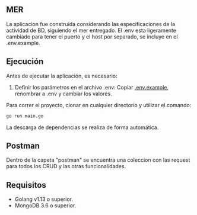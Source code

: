 ## MER
La aplicacion fue construida considerando las especificaciones de la actividad de BD, siguiendo el mer entregado.
El .env esta ligeramente cambiado para tener el puerto y el host por separado, se incluye en el .env.example.
## Ejecución

Antes de ejecutar la aplicación, es necesario:
1) Definir los parámetros en el archivo .env: Copiar [.env.example](.env.example), renombrar a .env y cambiar los valores.

Para correr el proyecto, clonar en cualquier directorio y utilizar el comando:

```bash
go run main.go
```
La descarga de dependencias se realiza de forma automática.


## Postman
Dentro de la capeta "postman" se encuentra una coleccion con las request para todos los CRUD y las otras funcionalidades.


## Requisitos
* Golang v1.13 o superior.
* MongoDB 3.6 o superior.
